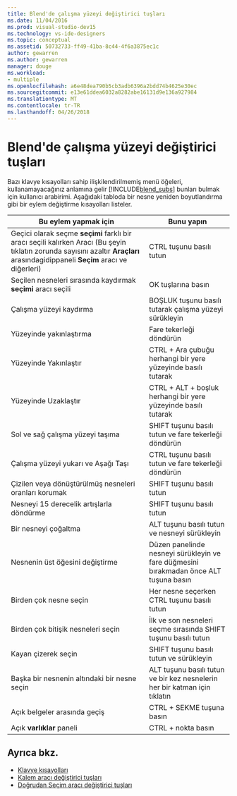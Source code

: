 ```yaml
---
title: Blend'de çalışma yüzeyi değiştirici tuşları
ms.date: 11/04/2016
ms.prod: visual-studio-dev15
ms.technology: vs-ide-designers
ms.topic: conceptual
ms.assetid: 50732733-ff49-41ba-8c44-4f6a3875ec1c
author: gewarren
ms.author: gewarren
manager: douge
ms.workload:
- multiple
ms.openlocfilehash: a6e48dea790b5cb3adb6396a2bdd74b4625e30ec
ms.sourcegitcommit: e13e61ddea6032a8282abe16131d9e136a927984
ms.translationtype: MT
ms.contentlocale: tr-TR
ms.lasthandoff: 04/26/2018
---
```

# <a name="artboard-modifier-keys-in-blend"></a>Blend'de çalışma yüzeyi değiştirici tuşları
Bazı klavye kısayolları sahip ilişkilendirilmemiş menü öğeleri, kullanamayacağınız anlamına gelir [!INCLUDE[blend_subs](../debugger/includes/blend_subs_md.md)] bunları bulmak için kullanıcı arabirimi. Aşağıdaki tabloda bir nesne yeniden boyutlandırma gibi bir eylem değiştirme kısayolları listeler.

|Bu eylem yapmak için|Bunu yapın|
|-----------------------|-------------|
|Geçici olarak seçme **seçimi** farklı bir aracı seçili kalırken Aracı (Bu şeyin tıklatın zorunda sayısını azaltır **Araçları** arasındagidippaneli **Seçim** aracı ve diğerleri)|CTRL tuşunu basılı tutun|
|Seçilen nesneleri sırasında kaydırmak **seçimi** aracı seçili|OK tuşlarına basın|
|Çalışma yüzeyi kaydırma|BOŞLUK tuşunu basılı tutarak çalışma yüzeyi sürükleyin|
|Yüzeyinde yakınlaştırma|Fare tekerleği döndürün|
|Yüzeyinde Yakınlaştır|CTRL + Ara çubuğu herhangi bir yere yüzeyinde basılı tutarak|
|Yüzeyinde Uzaklaştır|CTRL + ALT + boşluk herhangi bir yere yüzeyinde basılı tutarak|
|Sol ve sağ çalışma yüzeyi taşıma|SHIFT tuşunu basılı tutun ve fare tekerleği döndürün|
|Çalışma yüzeyi yukarı ve Aşağı Taşı|CTRL tuşunu basılı tutun ve fare tekerleği döndürün|
|Çizilen veya dönüştürülmüş nesneleri oranları korumak|SHIFT tuşunu basılı tutun|
|Nesneyi 15 derecelik artışlarla döndürme|SHIFT tuşunu basılı tutun|
|Bir nesneyi çoğaltma|ALT tuşunu basılı tutun ve nesneyi sürükleyin|
|Nesnenin üst öğesini değiştirme|Düzen panelinde nesneyi sürükleyin ve fare düğmesini bırakmadan önce ALT tuşuna basın|
|Birden çok nesne seçin|Her nesne seçerken CTRL tuşunu basılı tutun|
|Birden çok bitişik nesneleri seçin|İlk ve son nesneleri seçme sırasında SHIFT tuşunu basılı tutun|
|Kayan çizerek seçin|SHIFT tuşunu basılı tutun ve sürükleyin|
|Başka bir nesnenin altındaki bir nesne seçin|ALT tuşunu basılı tutun ve bir kez nesnelerin her bir katman için tıklatın|
|Açık belgeler arasında geçiş|CTRL + SEKME tuşuna basın|
|Açık **varlıklar** paneli|CTRL + nokta basın|

## <a name="see-also"></a>Ayrıca bkz.

- [Klavye kısayolları](../designers/keyboard-shortcuts-in-blend.md)
- [Kalem aracı değiştirici tuşları](../designers/pen-tool-modifier-keys-in-blend.md)
- [Doğrudan Seçim aracı değiştirici tuşları](../designers/direct-selection-tool-modifier-keys-in-blend.md)